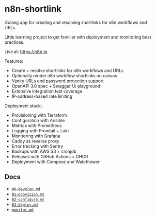 # n8n-shortlink

Golang app for creating and resolving shortlinks for n8n workflows and URLs.

Little learning project to get familiar with deployment and monitoring best practices.

Live at: https://n8n.to

Features:

- Create + resolve shortlinks for n8n workflows and URLs
- Optionally render n8n workflow shortlinks on canvas
- Vanity URLs and password protection support
- OpenAPI 3.0 spec + Swagger UI playground
- Extensive integration test coverage
- IP-address-based rate limiting

Deployment stack:

- Provisioning with Terraform
- Configuration with Ansible
- Metrics with Prometheus
- Logging with Promtail + Loki
- Monitoring with Grafana
- Caddy as reverse proxy
- Error tracking with Sentry
- Backups with AWS S3 + cronjob
- Releases with GitHub Actions + GHCR
- Deployment with Compose and Watchtower

## Docs

- [`00-develop.md`](docs/00-develop.md)
- [`01-provision.md`](docs/01-provision.md)
- [`02-configure.md`](docs/02-configure.md)
- [`03-deploy.md`](docs/03-deploy.md)
- [`monitor.md`](docs/monitor.md) 
